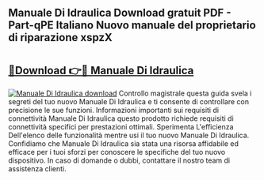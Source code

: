 ## Manuale Di Idraulica Download gratuit PDF - Part-qPE Italiano Nuovo manuale del proprietario di riparazione xspzX

# <h2><a href="http://dfg9hv.blite.top/?on=Manuale+Di+Idraulica">🔗Download 👉🔴 Manuale Di Idraulica</a></h2>

[![Manuale Di Idraulica download](https://i.imgur.com/lujVjoI.png)](http://dfg9hv.blite.top/?on=Manuale+Di+Idraulica)
Controllo magistrale questa guida svela i segreti del tuo nuovo Manuale Di Idraulica e ti consente di controllare con precisione le sue funzioni. Informazioni importanti sui requisiti di connettività Manuale Di Idraulica questo prodotto richiede requisiti di connettività specifici per prestazioni ottimali. Sperimenta L'efficienza Dell'elenco delle funzionalità mentre usi il tuo nuovo Manuale Di Idraulica. Confidiamo che Manuale Di Idraulica sia stata una risorsa affidabile ed efficace per i tuoi sforzi per conoscere le specifiche del tuo nuovo dispositivo. In caso di domande o dubbi, contattare il nostro team di assistenza clienti.
